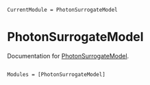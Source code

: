 ```@meta
CurrentModule = PhotonSurrogateModel
```

# PhotonSurrogateModel

Documentation for [PhotonSurrogateModel](https://github.com/chrhck/PhotonSurrogateModel.jl).

```@index
```

```@autodocs
Modules = [PhotonSurrogateModel]
```
